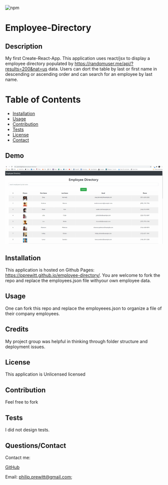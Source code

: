 

  ![npm](https://img.shields.io/static/v1?label=license&message=Unlicensed&color=blue)
  
 
 # Employee-Directory  
  
 
 ## Description 
 My first Create-React-App. This application uses react/jsx to display a employee directory populated by https://randomuser.me/api/?results=200&nat=us data. Users can dort the table by last or first name in descending or ascending order and can search for an employee by last name. 
  
 
 # Table of Contents 
- [Installation](#installation) 
- 
  [Usage](#usage) 
- [Contribution](#contribution) 
- 
  [Tests](#tests) 
- [License](#license) 
- [Contact](#contact) 
 
  
 ## Demo 
 ![screenshot](public/EmployeeDirectoryDemo.gif?raw=true)  
 
## Installation 
 This application is hosted on Github Pages: https://pprewitt.github.io/employee-directory/. You are welcome to fork the repo and replace the employees.json file withyour own employee data. 
  
 
## Usage 
 One can fork this repo and replace the employeees.json to organize a file of their company employees.
  
 
## Credits 
 My project group was helpful in thinking through folder structure and deployment issues.
  
 
## License 
 This application is Unlicensed licensed
  
 
## Contribution 
 Feel free to fork 
  
 
## Tests 
 I did not design tests. 
  
 
## Questions/Contact 
 Contact me: 
  
 
 [GitHub](https://github.com/pprewitt) 
 
 Email: [philip.prewitt@gmail.com](mailto:philip.prewitt@gmail.com); 